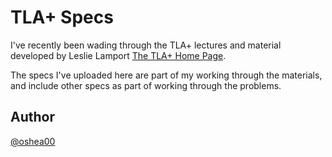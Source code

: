 # TLA+ Specs

I've recently been wading through the TLA+ lectures and material developed
by Leslie Lamport [The TLA+ Home Page](https://lamport.azurewebsites.net/tla/tla.html).

The specs I've uploaded here are part of my working through the materials,
and include other specs as part of working through the problems.

## Author
[@oshea00](https://https://twitter.com/oshea00)

